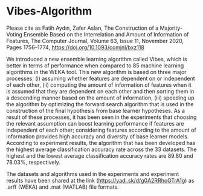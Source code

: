 # Vibes-Algorithm

Please cite as
Fatih Aydın, Zafer Aslan, The Construction of a Majority-Voting Ensemble Based on the Interrelation and Amount of Information of Features, The Computer Journal, Volume 63, Issue 11, November 2020, Pages 1756–1774, https://doi.org/10.1093/comjnl/bxz118



We introduced a new ensemble learning algorithm called Vibes, which is better in terms of performance when compared to 85 machine learning algorithms in the WEKA tool. This new algorithm is based on three major processes: (i) assuming whether features are dependent on or independent of each other, (ii) computing the amount of information of features when it is assumed that they are dependent on each other and then sorting them in a descending manner based on the amount of information, (iii) speeding up the algorithm by optimizing the forward search algorithm that is used in the construction of the final hypothesis from base learner hypotheses. As a result of these processes, it has been seen in the experiments that choosing the relevant assumption can boost learning performance if features are independent of each other; considering features according to the amount of information provides high accuracy and diversity of base learner models. According to experiment results, the algorithm that has been developed has the highest average classification accuracy rate across the 33 datasets. The highest and the lowest average classification accuracy rates are 89.80 and 78.03%, respectively.

The datasets and algorithms used in the experiments and experiment results have been shared at the link (https://yadi.sk/d/g0A2RRhoGTrA1g) as .arff (WEKA) and .mat (MATLAB) file formats.

